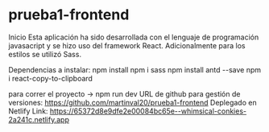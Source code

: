 # prueba1-frontend
 Inicio
 Esta aplicación ha sido desarrollada con el lenguaje de programación javasacript y se hizo uso del framework React. Adicionalmente para los estilos se utilizó Sass.

 Dependencias a instalar: 
npm install
npm i sass
npm install antd --save
npm i react-copy-to-clipboard

para correr el proyecto -> npm run dev
URL de github para gestión de versiones: https://github.com/martinval20/prueba1-frontend
Deplegado en Netlify
Link: https://65372d8e9dfe2e00084bc65e--whimsical-conkies-2a241c.netlify.app